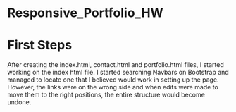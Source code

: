 # Responsive_Portfolio_HW


# First Steps

After creating the index.html, contact.html and portfolio.html files, I started working on the index html file. I started searching Navbars on Bootstrap and managed to locate one that I believed would work in setting up the page. However, the links were on the wrong side and when edits were made to move them to the right positions, the entire structure would become undone.